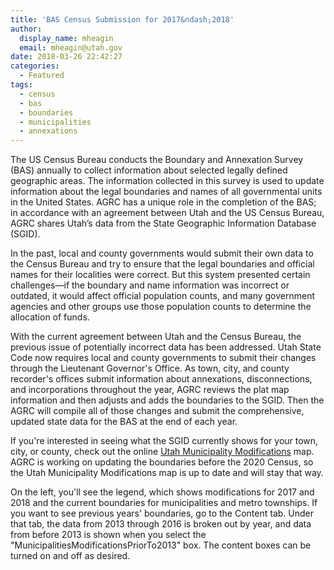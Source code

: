 ```yaml
---
title: 'BAS Census Submission for 2017&ndash;2018'
author:
  display_name: mheagin
  email: mheagin@utah.gov
date: 2018-03-26 22:42:27
categories:
  - Featured
tags:
  - census
  - bas
  - boundaries
  - municipalities
  - annexations
---
```


The US Census Bureau conducts the Boundary and Annexation Survey (BAS) annually to collect information about selected legally defined geographic areas. The information collected in this survey is used to update information about the legal boundaries and names of all governmental units in the United States. AGRC has a unique role in the completion of the BAS; in accordance with an agreement between Utah and the US Census Bureau, AGRC shares Utah’s data from the State Geographic Information Database (SGID). 

In the past, local and county governments would submit their own data to the Census Bureau and try to ensure that the legal boundaries and official names for their localities were correct. But this system presented certain challenges&mdash;if the boundary and name information was incorrect or outdated, it would affect official population counts, and many government agencies and other groups use those population counts to determine the allocation of funds.

With the current agreement between Utah and the Census Bureau, the previous issue of potentially incorrect data has been addressed. Utah State Code now requires local and county governments to submit their changes through the Lieutenant Governor's Office. As town, city, and county recorder's offices submit information about annexations, disconnections, and incorporations throughout the year, AGRC reviews the plat map information and then adjusts and adds the boundaries to the SGID. Then the AGRC will compile all of those changes and submit the comprehensive, updated state data for the BAS at the end of each year. 

If you're interested in seeing what the SGID currently shows for your town, city, or county, check out the online [Utah Municipality Modifications](http://www.arcgis.com/home/webmap/viewer.html?webmap=c5ab7e0fcd514f1a9db6b8dad55bba63) map. AGRC is working on updating the boundaries before the 2020 Census, so the Utah Municipality Modifications map is up to date and will stay that way. 

On the left, you'll see the legend, which shows modifications for 2017 and 2018 and the current boundaries for municipalities and metro townships. If you want to see previous years' boundaries, go to the Content tab. Under that tab, the data from 2013 through 2016 is broken out by year, and data from before 2013 is shown when you select the "MunicipalitiesModificationsPriorTo2013" box. The content boxes can be turned on and off as desired.
